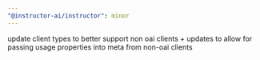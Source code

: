 ```yaml
---
"@instructor-ai/instructor": minor
---
```


update client types to better support non oai clients + updates to allow for passing usage properties into meta from non-oai clients
